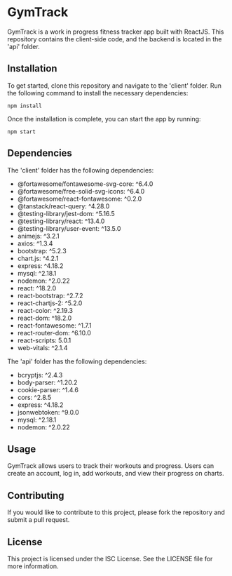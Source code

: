 # GymTrack

GymTrack is a work in progress fitness tracker app built with ReactJS. This repository contains the client-side code, and the backend is located in the 'api' folder.

## Installation

To get started, clone this repository and navigate to the 'client' folder. Run the following command to install the necessary dependencies:

`npm install`


Once the installation is complete, you can start the app by running:

`npm start`


## Dependencies

The 'client' folder has the following dependencies:

- @fortawesome/fontawesome-svg-core: ^6.4.0
- @fortawesome/free-solid-svg-icons: ^6.4.0
- @fortawesome/react-fontawesome: ^0.2.0
- @tanstack/react-query: ^4.28.0
- @testing-library/jest-dom: ^5.16.5
- @testing-library/react: ^13.4.0
- @testing-library/user-event: ^13.5.0
- animejs: ^3.2.1
- axios: ^1.3.4
- bootstrap: ^5.2.3
- chart.js: ^4.2.1
- express: ^4.18.2
- mysql: ^2.18.1
- nodemon: ^2.0.22
- react: ^18.2.0
- react-bootstrap: ^2.7.2
- react-chartjs-2: ^5.2.0
- react-color: ^2.19.3
- react-dom: ^18.2.0
- react-fontawesome: ^1.7.1
- react-router-dom: ^6.10.0
- react-scripts: 5.0.1
- web-vitals: ^2.1.4

The 'api' folder has the following dependencies:

- bcryptjs: ^2.4.3
- body-parser: ^1.20.2
- cookie-parser: ^1.4.6
- cors: ^2.8.5
- express: ^4.18.2
- jsonwebtoken: ^9.0.0
- mysql: ^2.18.1
- nodemon: ^2.0.22

## Usage

GymTrack allows users to track their workouts and progress. Users can create an account, log in, add workouts, and view their progress on charts.

## Contributing

If you would like to contribute to this project, please fork the repository and submit a pull request.

## License

This project is licensed under the ISC License. See the LICENSE file for more information.


